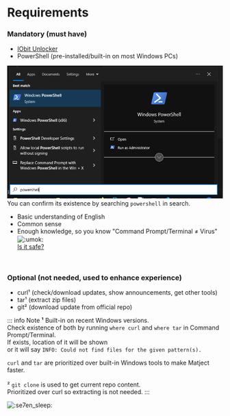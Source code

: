 # Requirements 

### Mandatory (must have)
* [IObit Unlocker](https://www.iobit.com/en/iobit-unlocker.php)
* PowerShell (pre-installed/built-in on most Windows PCs)  

![alt text](image-7.png)
You can confirm its existence by searching `powershell` in search.    

* Basic understanding of English
* Common sense
* Enough knowledge, so you know "Command Prompt/Terminal ≠ Virus" <img style="display: inline; vertical-align: middle;" width="24px" alt=":umok:" src="/stolen_emojis/umok.png" title="stolen from YSS discord server">  
[Is it safe?](/docs/is-it-safe) 

<br>

### Optional (not needed, used to enhance experience)
* curl¹ (check/download updates, show announcements, get other tools)
* tar¹ (extract zip files)
* git² (download update from official repo)

::: info Note
**¹** Built-in on recent Windows versions.  
Check existence of both by running `where curl` and `where tar` in Command Prompt/Terminal.  
If exists, location of it will be shown  
or it will say `INFO: Could not find files for the given pattern(s).`  

`curl` and `tar` are prioritized over built-in Windows tools to make Matject faster.  
\
² `git clone` is used to get current repo content.  
Prioritized over curl so extracting is not needed.
:::

![:se7en_sleep:](/stolen_emojis/se7en_sleep.png) 
